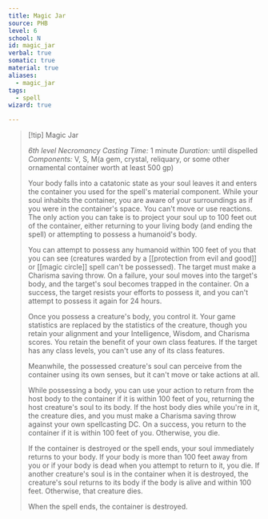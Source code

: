 ```yaml
---
title: Magic Jar
source: PHB
level: 6
school: N
id: magic_jar
verbal: true
somatic: true
material: true
aliases:
  - magic_jar
tags:
  - spell
wizard: true

---
```

>[!tip] Magic Jar
>
> *6th level Necromancy*
> *Casting Time:* 1 minute
> *Duration:* until dispelled
> *Components:* V, S, M(a gem, crystal, reliquary, or some other ornamental container worth at least 500 gp)
>
>Your body falls into a catatonic state as your soul leaves it and enters the container you used for the spell's material component. While your soul inhabits the container, you are aware of your surroundings as if you were in the container's space. You can't move or use reactions. The only action you can take is to project your soul up to 100 feet out of the container, either returning to your living body (and ending the spell) or attempting to possess a humanoid's body.
>
>You can attempt to possess any humanoid within 100 feet of you that you can see (creatures warded by a [[protection from evil and good]] or [[magic circle]] spell can't be possessed). The target must make a Charisma saving throw. On a failure, your soul moves into the target's body, and the target's soul becomes trapped in the container. On a success, the target resists your efforts to possess it, and you can't attempt to possess it again for 24 hours.
>
>Once you possess a creature's body, you control it. Your game statistics are replaced by the statistics of the creature, though you retain your alignment and your Intelligence, Wisdom, and Charisma scores. You retain the benefit of your own class features. If the target has any class levels, you can't use any of its class features.
>
>Meanwhile, the possessed creature's soul can perceive from the container using its own senses, but it can't move or take actions at all.
>
>While possessing a body, you can use your action to return from the host body to the container if it is within 100 feet of you, returning the host creature's soul to its body. If the host body dies while you're in it, the creature dies, and you must make a Charisma saving throw against your own spellcasting DC. On a success, you return to the container if it is within 100 feet of you. Otherwise, you die.
>
>If the container is destroyed or the spell ends, your soul immediately returns to your body. If your body is more than 100 feet away from you or if your body is dead when you attempt to return to it, you die. If another creature's soul is in the container when it is destroyed, the creature's soul returns to its body if the body is alive and within 100 feet. Otherwise, that creature dies.
>
>When the spell ends, the container is destroyed.
>

